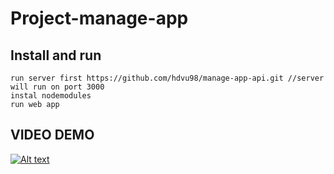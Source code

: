 # Project-manage-app
## Install and run 
```
run server first https://github.com/hdvu98/manage-app-api.git //server will run on port 3000
instal nodemodules
run web app

```
## VIDEO DEMO
[![Alt text](https://i.imgur.com/7As70L1.png)](https://youtu.be/yCR-flFCqa0)
